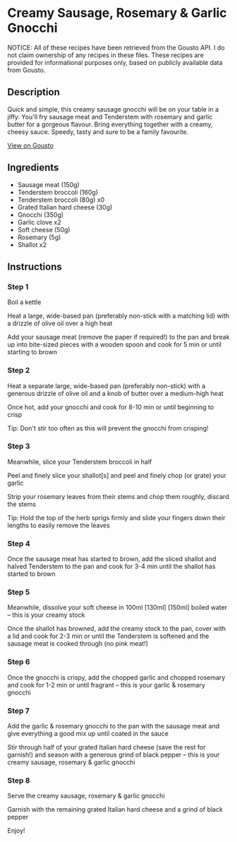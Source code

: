 # Creamy Sausage, Rosemary & Garlic Gnocchi

NOTICE: All of these recipes have been retrieved from the Gousto API. I do not claim ownership of any recipes in these files. These recipes are provided for informational purposes only, based on publicly available data from Gousto.

## Description

Quick and simple, this creamy sausage gnocchi will be on your table in a jiffy. You'll fry sausage meat and Tenderstem with rosemary and garlic butter for a gorgeous flavour. Bring everything together with a creamy, cheesy sauce. Speedy, tasty and sure to be a family favourite.

[View on Gousto](https://www.gousto.co.uk/recipes/cookbook/creamy-sausage-tenderstem-gnocchi)

## Ingredients

- Sausage meat (150g)
- Tenderstem broccoli (160g)
- Tenderstem broccoli (80g) x0
- Grated Italian hard cheese (30g)
- Gnocchi (350g)
- Garlic clove x2
- Soft cheese (50g)
- Rosemary (5g)
- Shallot x2

## Instructions


### Step 1

Boil a kettle

Heat a large, wide-based pan (preferably non-stick with a matching lid) with a drizzle of olive oil over a high heat

Add your sausage meat (remove the paper if required!) to the pan and break up into bite-sized pieces with a wooden spoon and cook for 5 min or until starting to brown


### Step 2

Heat a separate large, wide-based pan (preferably non-stick) with a generous drizzle of olive oil and a knob of butter over a medium-high heat

Once hot, add your gnocchi and cook for 8-10 min or until beginning to crisp

Tip: Don't stir too often as this will prevent the gnocchi from crisping!


### Step 3

Meanwhile, slice your Tenderstem broccoli in half

Peel and finely slice your shallot[s] and peel and finely chop (or grate) your garlic

Strip your rosemary leaves from their stems and chop them roughly, discard the stems

Tip: Hold the top of the herb sprigs firmly and slide your fingers down their lengths to easily remove the leaves


### Step 4

Once the sausage meat has started to brown, add the sliced shallot and halved Tenderstem to the pan and cook for 3-4 min until the shallot has started to brown


### Step 5

Meanwhile, dissolve your soft cheese in 100ml <span class="text-purple">[130ml]</span> <span class="text-danger">[150ml]</span> boiled water – this is your creamy stock

Once the shallot has browned, add the creamy stock to the pan, cover with a lid and cook for 2-3 min or until the Tenderstem is softened and the sausage meat is cooked through (no pink meat!)


### Step 6

Once the gnocchi is crispy, add the chopped garlic and chopped rosemary and cook for 1-2 min or until fragrant – this is your garlic & rosemary gnocchi


### Step 7

Add the garlic & rosemary gnocchi to the pan with the sausage meat and give everything a good mix up until coated in the sauce

Stir through half of your grated Italian hard cheese (save the rest for garnish!) and season with a generous grind of black pepper – this is your creamy sausage, rosemary & garlic gnocchi

### Step 8

Serve the creamy sausage, rosemary & garlic gnocchi

Garnish with the remaining grated Italian hard cheese and a grind of black pepper

Enjoy!

